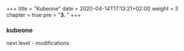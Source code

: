 +++
title = "Kubeone"
date = 2020-04-14T17:13:21+02:00
weight = 3
chapter = true
pre = "<b>3. </b>"
+++

### kubeone
next level - modifications
